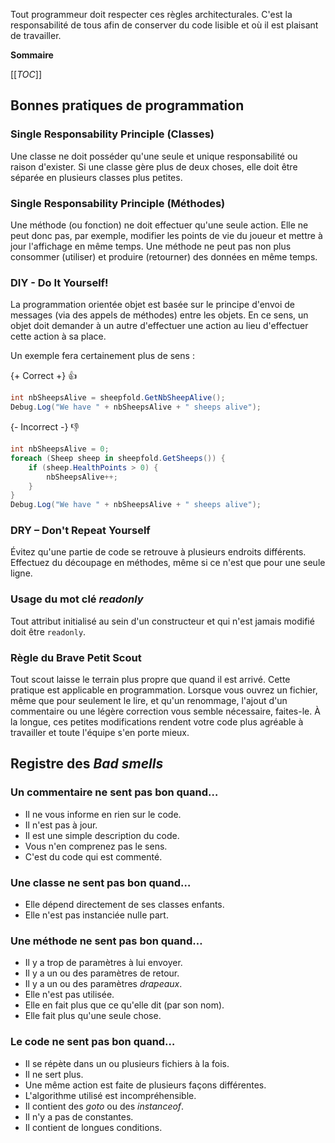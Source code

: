 Tout programmeur doit respecter ces règles architecturales. C'est la responsabilité de tous afin de 
conserver du code lisible et où il est plaisant de travailler.

>>>

**Sommaire**

[[_TOC_]]

>>>

## Bonnes pratiques de programmation
### Single Responsability Principle (Classes)
Une classe ne doit posséder qu'une seule et unique responsabilité ou raison d'exister. Si une classe gère plus de 
deux choses, elle doit être séparée en plusieurs classes plus petites.

### Single Responsability Principle (Méthodes)
Une méthode (ou fonction) ne doit effectuer qu'une seule action. Elle ne peut donc pas, par exemple,
modifier les points de vie du joueur et mettre à jour l'affichage en même temps. Une méthode ne peut
pas non plus consommer (utiliser) et produire (retourner) des données en même temps.

### DIY - Do It Yourself!
La programmation orientée objet est basée sur le principe d'envoi de messages (via des appels de 
méthodes) entre les objets. En ce sens, un objet doit demander à un autre d'effectuer une action au
lieu d'effectuer cette action à sa place.

Un exemple fera certainement plus de sens :

>>>

{+ Correct +} :thumbsup:
```csharp
int nbSheepsAlive = sheepfold.GetNbSheepAlive();
Debug.Log("We have " + nbSheepsAlive + " sheeps alive"); 
```

>>>

>>>

{- Incorrect -} :thumbsdown:
```csharp
int nbSheepsAlive = 0;
foreach (Sheep sheep in sheepfold.GetSheeps()) {
    if (sheep.HealthPoints > 0) {
        nbSheepsAlive++;
    }
}
Debug.Log("We have " + nbSheepsAlive + " sheeps alive"); 
```

>>>

### DRY – Don't Repeat Yourself
Évitez qu'une partie de code se retrouve à plusieurs endroits différents. Effectuez du découpage en 
méthodes, même si ce n'est que pour une seule ligne. 

### Usage du mot clé *readonly*
Tout attribut initialisé au sein d'un constructeur et qui n'est jamais modifié doit être `readonly`.

### Règle du Brave Petit Scout
Tout scout laisse le terrain plus propre que quand il est arrivé. Cette pratique est applicable en 
programmation. Lorsque vous ouvrez un fichier, même que pour seulement le lire, et qu'un renommage, 
l'ajout d'un commentaire ou une légère correction vous semble nécessaire, faites-le. À la longue, 
ces petites modifications rendent votre code plus agréable à travailler et toute l'équipe s'en porte 
mieux.

## Registre des *Bad smells*
### Un commentaire ne sent pas bon quand…
 * Il ne vous informe en rien sur le code.
 * Il n'est pas à jour.
 * Il est une simple description du code.
 * Vous n'en comprenez pas le sens.
 * C'est du code qui est commenté.

### Une classe ne sent pas bon quand…
 * Elle dépend directement de ses classes enfants.
 * Elle n'est pas instanciée nulle part.

### Une méthode ne sent pas bon quand…
 * Il y a trop de paramètres à lui envoyer.
 * Il y a un ou des paramètres de retour.
 * Il y a un ou des paramètres *drapeaux*.
 * Elle n'est pas utilisée.
 * Elle en fait plus que ce qu'elle dit (par son nom).
 * Elle fait plus qu'une seule chose.

### Le code ne sent pas bon quand…
 * Il se répète dans un ou plusieurs fichiers à la fois.
 * Il ne sert plus.
 * Une même action est faite de plusieurs façons différentes.
 * L'algorithme utilisé est incompréhensible.
 * Il contient des *goto* ou des *instanceof*.
 * Il n'y a pas de constantes.
 * Il contient de longues conditions.